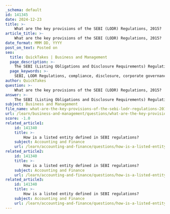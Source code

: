 ```yaml
---
_schema: default
id: 141345
date: 2024-12-23
title: >-
    What are the key provisions of the SEBI (LODR) Regulations, 2015?
article_title: >-
    What are the key provisions of the SEBI (LODR) Regulations, 2015?
date_format: MMM DD, YYYY
post_on_text: Posted on
seo:
  title: QuickTakes | Business and Management
  page_description: >-
    The SEBI (Listing Obligations and Disclosure Requirements) Regulations, 2015 outline key provisions for enhancing corporate governance, transparency, and compliance for listed entities in India, including obligations for disclosures, related party transactions, and board committees.
  page_keywords: >-
    SEBI, LODR Regulations, compliance, disclosure, corporate governance, listed entities, related party transactions, financial reporting, transparency, accountability
author: QuickTakes
question: >-
    What are the key provisions of the SEBI (LODR) Regulations, 2015?
answer: >-
    The SEBI (Listing Obligations and Disclosure Requirements) Regulations, 2015 (LODR Regulations) provide a comprehensive framework aimed at enhancing transparency, accountability, and governance for listed entities in India. Here are the key provisions of the SEBI (LODR) Regulations, 2015:\n\n1. **Applicability**: The regulations apply to all listed entities that have any designated securities listed on recognized stock exchanges in India.\n\n2. **Compliance Officer**: Regulation 6 mandates that every listed entity must appoint a qualified Company Secretary as the Compliance Officer, responsible for ensuring compliance with the regulations.\n\n3. **General Obligations**: Chapter III outlines common obligations applicable to all listed entities, including:\n   - General compliance with the regulations.\n   - Mandatory registration on the SEBI Complaints Redress System (SCORES).\n   - Timely filings on electronic platforms.\n\n4. **Disclosure Requirements**: Listed entities are required to disclose material events and information that could impact their financial performance. This includes financial results, shareholding patterns, and related party transactions.\n\n5. **Related Party Transactions (RPT)**: Regulation 23 governs related party transactions, requiring listed entities to disclose such transactions and obtain necessary approvals to ensure transparency and protect stakeholder interests.\n\n6. **Board Committees**: The regulations stipulate the formation of various board committees, including the Audit Committee, Nomination and Remuneration Committee, and Stakeholders Relationship Committee, to enhance corporate governance.\n\n7. **Financial Reporting**: Regulation 33 outlines the requirements for financial results, including the submission of standalone and consolidated financial statements along with the auditor's report within specified timelines.\n\n8. **Secretarial Compliance Report**: Regulation 24A requires listed entities to obtain a Secretarial Compliance Report from a practicing company secretary, which must be submitted within 60 days from the end of the financial year.\n\n9. **Share Transfer Agent**: Regulation 7(3) mandates that listed entities must ensure compliance with the requirements related to share transfer agents, including timely reporting.\n\n10. **Alignment with Companies Act**: The LODR Regulations have been aligned with the provisions of the Companies Act, 2013, ensuring consistency in corporate governance practices.\n\nThese regulations came into effect on December 1, 2015, and have undergone various amendments to adapt to the evolving corporate landscape. They play a crucial role in promoting good corporate governance and protecting the interests of investors in the Indian securities market.
subject: Business and Management
file_name: what-are-the-key-provisions-of-the-sebi-lodr-regulations-2015.md
url: /learn/business-and-management/questions/what-are-the-key-provisions-of-the-sebi-lodr-regulations-2015
score: -1.0
related_article1:
    id: 141340
    title: >-
        How is a listed entity defined in SEBI regulations?
    subject: Accounting and Finance
    url: /learn/accounting-and-finance/questions/how-is-a-listed-entity-defined-in-sebi-regulations
related_article2:
    id: 141340
    title: >-
        How is a listed entity defined in SEBI regulations?
    subject: Accounting and Finance
    url: /learn/accounting-and-finance/questions/how-is-a-listed-entity-defined-in-sebi-regulations
related_article3:
    id: 141340
    title: >-
        How is a listed entity defined in SEBI regulations?
    subject: Accounting and Finance
    url: /learn/accounting-and-finance/questions/how-is-a-listed-entity-defined-in-sebi-regulations
---
```


&nbsp;